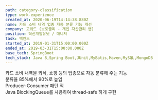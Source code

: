 ```yaml
---
path: category-classification
type: work-experience
created_at: 2020-06-19T14:14:38.880Z
name: 카드 소비 내역 업종 자동 분류 기능 개선
company: 고위드 (브로콜리 - 개인 자산관리 앱)
position: 혁신개발유닛 / 매니저
task: 백엔드
started_at: 2019-01-31T15:00:00.000Z
ended_at: 2019-03-31T15:00:00.000Z
base_tech: SpringBoot
tech_stack: Java 8,Spring Boot,JUnit,MyBatis,Maven,MySQL,MongoDB
---
```


카드 소비 내역을 외식, 쇼핑 등의 업종으로 자동 분류해 주는 기능<br/>
분류율 85%에서 90%로 높임<br/>
Producer-Consumer 패턴 적<br/>
Java BlockingQueue를 사용하여 thread-safe 하게 구현
